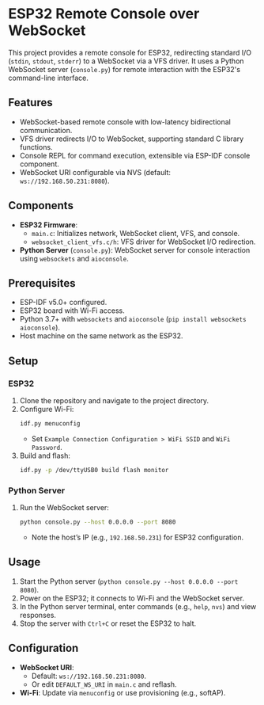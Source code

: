 # ESP32 Remote Console over WebSocket

This project provides a remote console for ESP32, redirecting standard I/O (`stdin`, `stdout`, `stderr`) to a WebSocket via a VFS driver. It uses a Python WebSocket server (`console.py`) for remote interaction with the ESP32's command-line interface.

## Features
- WebSocket-based remote console with low-latency bidirectional communication.
- VFS driver redirects I/O to WebSocket, supporting standard C library functions.
- Console REPL for command execution, extensible via ESP-IDF console component.
- WebSocket URI configurable via NVS (default: `ws://192.168.50.231:8080`).

## Components
- **ESP32 Firmware**:
  - `main.c`: Initializes network, WebSocket client, VFS, and console.
  - `websocket_client_vfs.c/h`: VFS driver for WebSocket I/O redirection.
- **Python Server** (`console.py`): WebSocket server for console interaction using `websockets` and `aioconsole`.

## Prerequisites
- ESP-IDF v5.0+ configured.
- ESP32 board with Wi-Fi access.
- Python 3.7+ with `websockets` and `aioconsole` (`pip install websockets aioconsole`).
- Host machine on the same network as the ESP32.

## Setup

### ESP32
1. Clone the repository and navigate to the project directory.
2. Configure Wi-Fi:
   ```bash
   idf.py menuconfig
   ```
   - Set `Example Connection Configuration > WiFi SSID` and `WiFi Password`.
3. Build and flash:
   ```bash
   idf.py -p /dev/ttyUSB0 build flash monitor
   ```

### Python Server
1. Run the WebSocket server:
   ```bash
   python console.py --host 0.0.0.0 --port 8080
   ```
   - Note the host’s IP (e.g., `192.168.50.231`) for ESP32 configuration.

## Usage
1. Start the Python server (`python console.py --host 0.0.0.0 --port 8080`).
2. Power on the ESP32; it connects to Wi-Fi and the WebSocket server.
3. In the Python server terminal, enter commands (e.g., `help`, `nvs`) and view responses.
4. Stop the server with `Ctrl+C` or reset the ESP32 to halt.

## Configuration
- **WebSocket URI**:
  - Default: `ws://192.168.50.231:8080`.
  - Or edit `DEFAULT_WS_URI` in `main.c` and reflash.
- **Wi-Fi**: Update via `menuconfig` or use provisioning (e.g., softAP).
